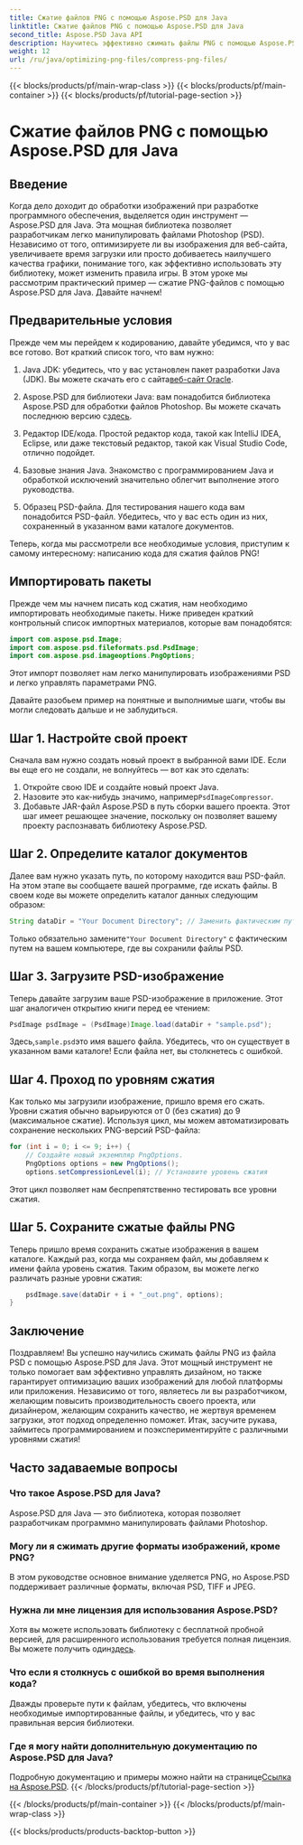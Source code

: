 ```yaml
---
title: Сжатие файлов PNG с помощью Aspose.PSD для Java
linktitle: Сжатие файлов PNG с помощью Aspose.PSD для Java
second_title: Aspose.PSD Java API
description: Научитесь эффективно сжимать файлы PNG с помощью Aspose.PSD для Java. Это руководство проведет вас через реализацию кода, обеспечивая оптимальную обработку файлов.
weight: 12
url: /ru/java/optimizing-png-files/compress-png-files/
---
```


{{< blocks/products/pf/main-wrap-class >}}
{{< blocks/products/pf/main-container >}}
{{< blocks/products/pf/tutorial-page-section >}}

# Сжатие файлов PNG с помощью Aspose.PSD для Java

## Введение

Когда дело доходит до обработки изображений при разработке программного обеспечения, выделяется один инструмент — Aspose.PSD для Java. Эта мощная библиотека позволяет разработчикам легко манипулировать файлами Photoshop (PSD). Независимо от того, оптимизируете ли вы изображения для веб-сайта, увеличиваете время загрузки или просто добиваетесь наилучшего качества графики, понимание того, как эффективно использовать эту библиотеку, может изменить правила игры. В этом уроке мы рассмотрим практический пример — сжатие PNG-файлов с помощью Aspose.PSD для Java. Давайте начнем!

## Предварительные условия

Прежде чем мы перейдем к кодированию, давайте убедимся, что у вас все готово. Вот краткий список того, что вам нужно:

1.  Java JDK: убедитесь, что у вас установлен пакет разработки Java (JDK). Вы можете скачать его с сайта[веб-сайт Oracle](https://www.oracle.com/java/technologies/javase-jdk11-downloads.html).

2. Aspose.PSD для библиотеки Java: вам понадобится библиотека Aspose.PSD для обработки файлов Photoshop. Вы можете скачать последнюю версию с[здесь](https://releases.aspose.com/psd/java/).

3. Редактор IDE/кода. Простой редактор кода, такой как IntelliJ IDEA, Eclipse, или даже текстовый редактор, такой как Visual Studio Code, отлично подойдет.

4. Базовые знания Java. Знакомство с программированием Java и обработкой исключений значительно облегчит выполнение этого руководства.

5. Образец PSD-файла. Для тестирования нашего кода вам понадобится PSD-файл. Убедитесь, что у вас есть один из них, сохраненный в указанном вами каталоге документов.

Теперь, когда мы рассмотрели все необходимые условия, приступим к самому интересному: написанию кода для сжатия файлов PNG!

## Импортировать пакеты

Прежде чем мы начнем писать код сжатия, нам необходимо импортировать необходимые пакеты. Ниже приведен краткий контрольный список импортных материалов, которые вам понадобятся:

```java
import com.aspose.psd.Image;
import com.aspose.psd.fileformats.psd.PsdImage;
import com.aspose.psd.imageoptions.PngOptions;
```

Этот импорт позволяет нам легко манипулировать изображениями PSD и легко управлять параметрами PNG.

Давайте разобьем пример на понятные и выполнимые шаги, чтобы вы могли следовать дальше и не заблудиться. 

## Шаг 1. Настройте свой проект

Сначала вам нужно создать новый проект в выбранной вами IDE. Если вы еще его не создали, не волнуйтесь — вот как это сделать:

1. Откройте свою IDE и создайте новый проект Java.
2.  Назовите это как-нибудь значимо, например`PsdImageCompressor`.
3. Добавьте JAR-файл Aspose.PSD в путь сборки вашего проекта. Этот шаг имеет решающее значение, поскольку он позволяет вашему проекту распознавать библиотеку Aspose.PSD.

## Шаг 2. Определите каталог документов

Далее вам нужно указать путь, по которому находится ваш PSD-файл. На этом этапе вы сообщаете вашей программе, где искать файлы. В своем коде вы можете определить каталог данных следующим образом:

```java
String dataDir = "Your Document Directory"; // Заменить фактическим путем
```

 Только обязательно замените`"Your Document Directory"` с фактическим путем на вашем компьютере, где вы сохранили файлы PSD.

## Шаг 3. Загрузите PSD-изображение

Теперь давайте загрузим ваше PSD-изображение в приложение. Этот шаг аналогичен открытию книги перед ее чтением:

```java
PsdImage psdImage = (PsdImage)Image.load(dataDir + "sample.psd");
```

 Здесь,`sample.psd`это имя вашего файла. Убедитесь, что он существует в указанном вами каталоге! Если файла нет, вы столкнетесь с ошибкой.

## Шаг 4. Проход по уровням сжатия

Как только мы загрузили изображение, пришло время его сжать. Уровни сжатия обычно варьируются от 0 (без сжатия) до 9 (максимальное сжатие). Используя цикл, мы можем автоматизировать сохранение нескольких PNG-версий PSD-файла:

```java
for (int i = 0; i <= 9; i++) {
    // Создайте новый экземпляр PngOptions.
    PngOptions options = new PngOptions();
    options.setCompressionLevel(i); // Установите уровень сжатия
```

Этот цикл позволяет нам беспрепятственно тестировать все уровни сжатия. 

## Шаг 5. Сохраните сжатые файлы PNG

Теперь пришло время сохранить сжатые изображения в вашем каталоге. Каждый раз, когда мы сохраняем файл, мы добавляем к имени файла уровень сжатия. Таким образом, вы можете легко различать разные уровни сжатия:

```java
    psdImage.save(dataDir + i + "_out.png", options);
}
```

## Заключение

Поздравляем! Вы успешно научились сжимать файлы PNG из файла PSD с помощью Aspose.PSD для Java. Этот мощный инструмент не только помогает вам эффективно управлять дизайном, но также гарантирует оптимизацию ваших изображений для любой платформы или приложения. Независимо от того, являетесь ли вы разработчиком, желающим повысить производительность своего проекта, или дизайнером, желающим сохранить качество, не жертвуя временем загрузки, этот подход определенно поможет. Итак, засучите рукава, займитесь программированием и поэкспериментируйте с различными уровнями сжатия! 

## Часто задаваемые вопросы

### Что такое Aspose.PSD для Java?  
Aspose.PSD для Java — это библиотека, которая позволяет разработчикам программно манипулировать файлами Photoshop.

### Могу ли я сжимать другие форматы изображений, кроме PNG?  
В этом руководстве основное внимание уделяется PNG, но Aspose.PSD поддерживает различные форматы, включая PSD, TIFF и JPEG.

### Нужна ли мне лицензия для использования Aspose.PSD?  
 Хотя вы можете использовать библиотеку с бесплатной пробной версией, для расширенного использования требуется полная лицензия. Вы можете получить один[здесь](https://purchase.aspose.com/buy).

### Что если я столкнусь с ошибкой во время выполнения кода?  
Дважды проверьте пути к файлам, убедитесь, что включены необходимые импортированные файлы, и убедитесь, что у вас правильная версия библиотеки.

### Где я могу найти дополнительную документацию по Aspose.PSD для Java?  
 Подробную документацию и примеры можно найти на странице[Ссылка на Aspose.PSD](https://reference.aspose.com/psd/java/).
{{< /blocks/products/pf/tutorial-page-section >}}

{{< /blocks/products/pf/main-container >}}
{{< /blocks/products/pf/main-wrap-class >}}

{{< blocks/products/products-backtop-button >}}
